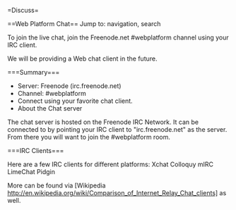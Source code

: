 =Discuss=

==Web Platform Chat==
 Jump to: navigation, search 

To join the live chat, join the Freenode.net #webplatform channel using your IRC client.

We will be providing a Web chat client in the future.

===Summary===

* Server: Freenode (irc.freenode.net) 
* Channel: #webplatform 
* Connect using your favorite chat client. 
* About the Chat server

The chat server is hosted on the Freenode IRC Network. It can be connected to by pointing your IRC client to "irc.freenode.net" as the server. From there you will want to join the #webplatform room.

===IRC Clients===

Here are a few IRC clients for different platforms:
Xchat
Colloquy
mIRC
LimeChat
Pidgin

More can be found via [Wikipedia http://en.wikipedia.org/wiki/Comparison_of_Internet_Relay_Chat_clients] as well.